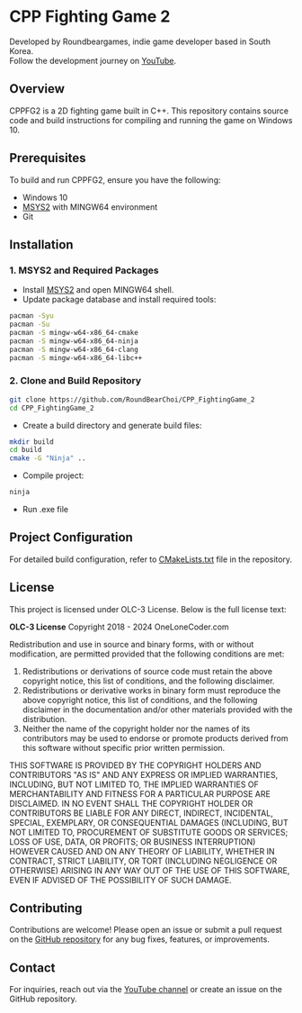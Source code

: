 # CPP Fighting Game 2

Developed by Roundbeargames, indie game developer based in South Korea.
<br>
Follow the development journey on [YouTube](https://youtube.com/roundbeargames).

## Overview

CPPFG2 is a 2D fighting game built in C++. This repository contains source code and build instructions for compiling and running the game on Windows 10.

## Prerequisites

To build and run CPPFG2, ensure you have the following:
- Windows 10
- [MSYS2](https://www.msys2.org/) with MINGW64 environment
- Git

## Installation

### 1. MSYS2 and Required Packages

- Install [MSYS2](https://www.msys2.org/) and open MINGW64 shell.
- Update package database and install required tools:

```bash
pacman -Syu
pacman -Su
pacman -S mingw-w64-x86_64-cmake
pacman -S mingw-w64-x86_64-ninja
pacman -S mingw-w64-x86_64-clang
pacman -S mingw-w64-x86_64-libc++
```

### 2. Clone and Build Repository

```bash
git clone https://github.com/RoundBearChoi/CPP_FightingGame_2
cd CPP_FightingGame_2
```

- Create a build directory and generate build files:

```bash
mkdir build
cd build
cmake -G "Ninja" ..
```

- Compile project:

```bash
ninja
```

- Run .exe file

## Project Configuration

For detailed build configuration, refer to [CMakeLists.txt](https://github.com/RoundBearChoi/CPP_FightingGame_2/blob/main/CMakeLists.txt) file in the repository.

## License

This project is licensed under OLC-3 License. Below is the full license text:

**OLC-3 License**
Copyright 2018 - 2024 OneLoneCoder.com

Redistribution and use in source and binary forms, with or without modification, are permitted provided that the following conditions are met:

1. Redistributions or derivations of source code must retain the above copyright notice, this list of conditions, and the following disclaimer.
2. Redistributions or derivative works in binary form must reproduce the above copyright notice, this list of conditions, and the following disclaimer in the documentation and/or other materials provided with the distribution.
3. Neither the name of the copyright holder nor the names of its contributors may be used to endorse or promote products derived from this software without specific prior written permission.

THIS SOFTWARE IS PROVIDED BY THE COPYRIGHT HOLDERS AND CONTRIBUTORS "AS IS" AND ANY EXPRESS OR IMPLIED WARRANTIES, INCLUDING, BUT NOT LIMITED TO, THE IMPLIED WARRANTIES OF MERCHANTABILITY AND FITNESS FOR A PARTICULAR PURPOSE ARE DISCLAIMED. IN NO EVENT SHALL THE COPYRIGHT HOLDER OR CONTRIBUTORS BE LIABLE FOR ANY DIRECT, INDIRECT, INCIDENTAL, SPECIAL, EXEMPLARY, OR CONSEQUENTIAL DAMAGES (INCLUDING, BUT NOT LIMITED TO, PROCUREMENT OF SUBSTITUTE GOODS OR SERVICES; LOSS OF USE, DATA, OR PROFITS; OR BUSINESS INTERRUPTION) HOWEVER CAUSED AND ON ANY THEORY OF LIABILITY, WHETHER IN CONTRACT, STRICT LIABILITY, OR TORT (INCLUDING NEGLIGENCE OR OTHERWISE) ARISING IN ANY WAY OUT OF THE USE OF THIS SOFTWARE, EVEN IF ADVISED OF THE POSSIBILITY OF SUCH DAMAGE.

## Contributing

Contributions are welcome! Please open an issue or submit a pull request on the [GitHub repository](https://github.com/RoundBearChoi/CPP_FightingGame_2) for any bug fixes, features, or improvements.

## Contact

For inquiries, reach out via the [YouTube channel](https://youtube.com/roundbeargames) or create an issue on the GitHub repository.
